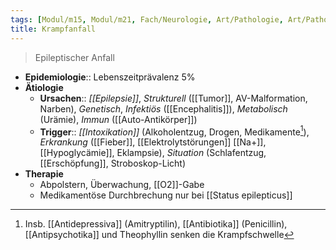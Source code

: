```yaml
---
tags: [Modul/m15, Modul/m21, Fach/Neurologie, Art/Pathologie, Art/Pathologie]
title: Krampfanfall
---
```

> Epileptischer Anfall
- **Epidemiologie**:: Lebenszeitprävalenz 5%
- **Ätiologie**
	- **Ursachen**:: *[[Epilepsie]]*, *Strukturell* ([[Tumor]], AV-Malformation, Narben), *Genetisch*, *Infektiös* ([[Encephalitis]]), *Metabolisch* (Urämie), *Immun* ([[Auto-Antikörper]])
	- **Trigger**:: *[[Intoxikation]]* (Alkoholentzug, Drogen, Medikamente[^1]), *Erkrankung* ([[Fieber]], [[Elektrolytstörungen]] [[Na+]], [[Hypoglycämie]], Eklampsie), *Situation* (Schlafentzug, [[Erschöpfung]], Stroboskop-Licht)
- **Therapie**
	- Abpolstern, Überwachung, [[O2]]-Gabe
	- Medikamentöse Durchbrechung nur bei [[Status epilepticus]]

[^1]: Insb. [[Antidepressiva]] (Amitryptilin), [[Antibiotika]] (Penicillin), [[Antipsychotika]] und Theophyllin senken die Krampfschwelle